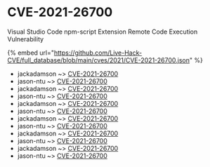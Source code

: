 # CVE-2021-26700

Visual Studio Code npm-script Extension Remote Code Execution Vulnerability

{% embed url="https://github.com/Live-Hack-CVE/full_database/blob/main/cves/2021/CVE-2021-26700.json" %}


* jackadamson ~> [CVE-2021-26700](https://www.alice-snow.ru/2021/database/cve-2021-26700/cve-2021-26700-jackadamson)
* jason-ntu ~> [CVE-2021-26700](https://www.alice-snow.ru/2021/database/cve-2021-26700/cve-2021-26700-jason-ntu)
* jackadamson ~> [CVE-2021-26700](https://www.alice-snow.ru/2021/database/cve-2021-26700/cve-2021-26700-jackadamson)
* jason-ntu ~> [CVE-2021-26700](https://www.alice-snow.ru/2021/database/cve-2021-26700/cve-2021-26700-jason-ntu)
* jackadamson ~> [CVE-2021-26700](https://www.alice-snow.ru/2021/database/cve-2021-26700/cve-2021-26700-jackadamson)
* jason-ntu ~> [CVE-2021-26700](https://www.alice-snow.ru/2021/database/cve-2021-26700/cve-2021-26700-jason-ntu)
* jackadamson ~> [CVE-2021-26700](https://www.alice-snow.ru/2021/database/cve-2021-26700/cve-2021-26700-jackadamson)
* jason-ntu ~> [CVE-2021-26700](https://www.alice-snow.ru/2021/database/cve-2021-26700/cve-2021-26700-jason-ntu)
* jackadamson ~> [CVE-2021-26700](https://www.alice-snow.ru/2021/database/cve-2021-26700/cve-2021-26700-jackadamson)
* jason-ntu ~> [CVE-2021-26700](https://www.alice-snow.ru/2021/database/cve-2021-26700/cve-2021-26700-jason-ntu)
* jackadamson ~> [CVE-2021-26700](https://www.alice-snow.ru/2021/database/cve-2021-26700/cve-2021-26700-jackadamson)
* jason-ntu ~> [CVE-2021-26700](https://www.alice-snow.ru/2021/database/cve-2021-26700/cve-2021-26700-jason-ntu)